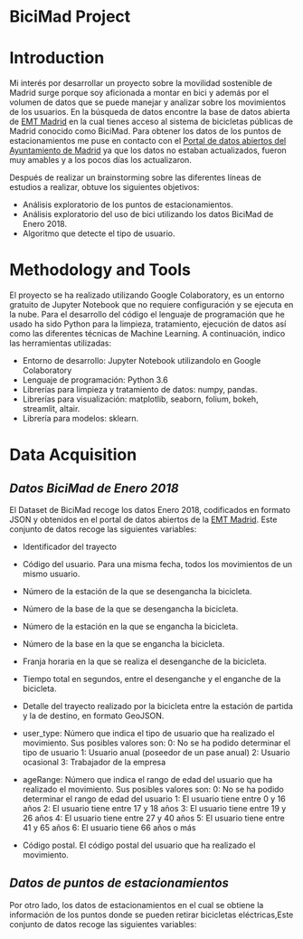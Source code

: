 # BiciMad Project

# Introduction
Mi interés por desarrollar un proyecto sobre la movilidad sostenible de Madrid surge porque soy aficionada a montar en bici y además por el volumen de datos que se puede manejar y analizar sobre los movimientos de los usuarios. En la búsqueda de datos encontre la base de datos abierta de [EMT Madrid](https://opendata.emtmadrid.es/Datos-estaticos/Datos-generales-(1)) en la cual tienes acceso al sistema de bicicletas públicas de Madrid conocido como BiciMad. Para obtener los datos de los puntos de estacionamientos me puse en contacto con el [Portal de datos abiertos del Ayuntamiento de Madrid](https://datos.madrid.es/sites/v/index.jsp?vgnextoid=e9b2a4059b4b7410VgnVCM2000000c205a0aRCRD&vgnextchannel=374512b9ace9f310VgnVCM100000171f5a0aRCRD) ya que los datos no estaban actualizados, fueron muy amables y a los pocos días los actualizaron. 

Después de realizar un brainstorming sobre las diferentes líneas de estudios a realizar, obtuve los siguientes objetivos:

- Análisis exploratorio de los puntos de estacionamientos.
- Análisis exploratorio del uso de bici utilizando los datos BiciMad de Enero 2018.
- Algoritmo que detecte el tipo de usuario.

# Methodology and Tools
El proyecto se ha realizado utilizando Google Colaboratory, es un entorno gratuito de Jupyter Notebook que no requiere configuración y se ejecuta en la nube. Para el desarrollo del código el lenguaje de programación que he usado ha sido Python para la limpieza, tratamiento, ejecución de datos así como las diferentes técnicas de Machine Learning. A continuación, indico las herramientas utilizadas:

- Entorno de desarrollo: Jupyter Notebook utilizandolo en Google Colaboratory
- Lenguaje de programación: Python 3.6
- Librerías para limpieza y tratamiento de datos: numpy, pandas.
- Librerías para visualización: matplotlib, seaborn, folium, bokeh, streamlit, altair.
- Librería para modelos: sklearn.

# Data Acquisition

## *Datos BiciMad de Enero 2018*
El Dataset de BiciMad recoge los datos Enero 2018, codificados en formato JSON y obtenidos en el portal de datos abiertos de la [EMT Madrid](https://opendata.emtmadrid.es/Datos-estaticos/Datos-generales-(1)). Este conjunto de datos recoge las siguientes variables:

- Identificador del trayecto
- Código del usuario. Para una misma fecha, todos los movimientos de
un mismo usuario.
- Número de la estación de la que se desengancha la bicicleta.
- Número de la base de la que se desengancha la bicicleta.
- Número de la estación en la que se engancha la bicicleta.
- Número de la base en la que se engancha la bicicleta. 
-  Franja horaria en la que se realiza el desenganche de la bicicleta. 
- Tiempo total en segundos, entre el desenganche y el enganche de la
bicicleta. 
- Detalle del trayecto realizado por la bicicleta entre la estación de partida y la de
destino, en formato GeoJSON. 
- user_type: Número que indica el tipo de usuario que ha realizado el movimiento. Sus
posibles valores son:
0: No se ha podido determinar el tipo de usuario
1: Usuario anual (poseedor de un pase anual)
2: Usuario ocasional
3: Trabajador de la empresa 

- ageRange: Número que indica el rango de edad del usuario que ha realizado el
movimiento. Sus posibles valores son:
0: No se ha podido determinar el rango de edad del usuario
1: El usuario tiene entre 0 y 16 años
2: El usuario tiene entre 17 y 18 años
3: El usuario tiene entre 19 y 26 años
4: El usuario tiene entre 27 y 40 años
5: El usuario tiene entre 41 y 65 años
6: El usuario tiene 66 años o más 

- Código postal. El código postal del usuario que ha realizado el movimiento. 

## *Datos de puntos de estacionamientos*
Por otro lado, los datos de estacionamientos en el cual se obtiene la información de los puntos donde se pueden retirar bicicletas eléctricas,Este conjunto de datos recoge las siguientes variables: 







